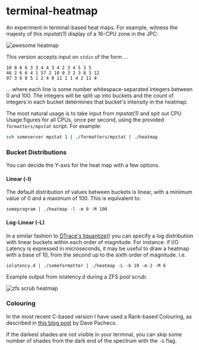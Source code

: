 # terminal-heatmap

An experiment in terminal-based heat maps.  For example, witness
the majesty of this _mpstat(1)_ display of a 16-CPU zone in the JPC:

![awesome heatmap](http://i.imgur.com/23Yps0g.png)

This version accepts input on ```stdin``` of the form ...

```
10 8 6 6 3 3 4 4 3 4 2 3 4 5 3 5
46 2 6 6 4 1 57 2 10 0 3 2 3 8 3 12
97 3 6 8 5 1 2 4 0 11 1 1 4 2 11 4
```

... where each line is some number whitespace-separated integers between
0 and 100.  The integers will be split up into buckets and the count of
integers in each bucket determines that bucket's intensity in the
heatmap.

The most natural usage is to take input from _mpstat(1)_ and spit out
CPU Usage figures for all CPUs, once per second, using the provided
```formatters/mpstat``` script.  For example:

```bash
ssh someserver mpstat 1 | ./formatters/mpstat | ./heatmap
```

### Bucket Distributions

You can decide the Y-axis for the heat map with a few options.

#### Linear (-l)

The default distribution of values between buckets is linear, with a
minimum value of 0 and a maximum of 100.  This is equivalent to:

```
someprogram | ./heatmap -l -m 0 -M 100
```

#### Log-Linear (-L)

In a similar fashion to
[DTrace's llquantize()](http://dtrace.org/blogs/bmc/2011/02/08/llquantize/)
you can specify a log distribution with linear buckets within each order
of magnitude.  For instance: if I/O Latency is expressed in
microseconds, it may be useful to draw a heatmap with a base of 10, from
 the second up to the sixth order of magnitude.  i.e.

```
iolatency.d | ./someformatter | ./heatmap -L -b 10 -m 2 -M 6
```

Example output from iolatency.d during a ZFS pool scrub:

![zfs scrub heatmap](http://i.imgur.com/WqodZ9F.png)

### Colouring

In the most recent C-based version I have used a Rank-based Colouring, as
described in
[this blog post](http://dtrace.org/blogs/dap/2011/06/20/heatmap-coloring/)
by Dave Pacheco.

If the darkest shades are not visible in your terminal, you can skip some
number of shades from the dark end of the spectrum with the `-G` flag.
